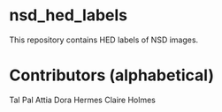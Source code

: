 # nsd_hed_labels
This repository contains HED labels of NSD images.


# Contributors (alphabetical)
Tal Pal Attia
Dora Hermes
Claire Holmes 
